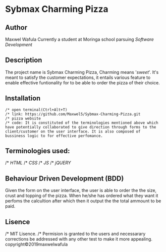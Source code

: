 # Sybmax Charming Pizza

## Author
Maxwel Wafula
Currently a student at Moringa school parsuing *Software Development*

## Description
 The project name is Sybmax Charming Pizza, Charming means '*sweet*'. It's meant to satisfy the customer expectations, it entails various feature to enable effective funtionality for to be able to order the pizza of their choice.

## Installation

    /* open terminal(Ctrl+Alt+T)
    /* link: https://github.com/Maxwel5/Sybmax-Charming-Pizza.git   
    /* pizza website
    /* code: It is constituted of the terminologies mentioned above which have potentially collaborated to give direction through forms to the client/customer on the user interface. It is also composed of bussiness logic to for effective perfomance.

## Terminologies used:
/* *HTML*
/* *CSS*
/* *JS*
/* *jQUERY*

## Behaviour Driven Development (BDD)
Given the form on the user interface, the user is able to order the the size, crust and topping of the pizza. When he/she has ordered what they want it perfoms the calcultion after which then it output the the total ammount to be paid.

## Lisence
/* MIT Lisence.
/* Permision is granted to the users and necessarary corrections be addressed with any other test to make it more appealing. 
copyright&copy;2019maxwelwafula
